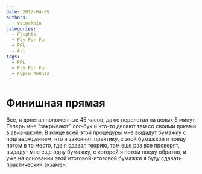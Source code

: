 ```yaml
---
date: 2012-04-09
authors:
  - vsimakhin
categories:
  - Flights
  - Fly For Fun
  - PPL
  - All
tags:
  - PPL
  - Fly For Fun
  - Курсы пилота
---
```


# Финишная прямая

Все, я долетал положенные 45 часов, даже перелетал на целых 5 минут. Теперь мне "закрывают" лог-бук и что-то делают там со своими доками в авиа-школе. В конце всей этой процедуры мне выдадут бумажку с подтверждением, что я закончил практику, с этой бумажкой я поеду потом в то место, где я сдавал теорию, там еще раз все проверят, выдадут мне еще одну бумажку, с которой я потом поеду обратно, и уже на основании этой итоговой-итоговой бумажки я буду сдавать практический экзамен.
